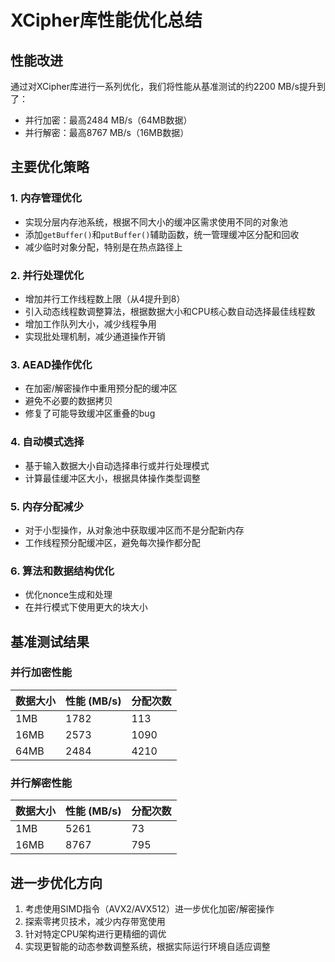 # XCipher库性能优化总结

## 性能改进

通过对XCipher库进行一系列优化，我们将性能从基准测试的约2200 MB/s提升到了：
- 并行加密：最高2484 MB/s（64MB数据）
- 并行解密：最高8767 MB/s（16MB数据）

## 主要优化策略

### 1. 内存管理优化
- 实现分层内存池系统，根据不同大小的缓冲区需求使用不同的对象池
- 添加`getBuffer()`和`putBuffer()`辅助函数，统一管理缓冲区分配和回收
- 减少临时对象分配，特别是在热点路径上

### 2. 并行处理优化
- 增加并行工作线程数上限（从4提升到8）
- 引入动态线程数调整算法，根据数据大小和CPU核心数自动选择最佳线程数
- 增加工作队列大小，减少线程争用
- 实现批处理机制，减少通道操作开销

### 3. AEAD操作优化
- 在加密/解密操作中重用预分配的缓冲区
- 避免不必要的数据拷贝
- 修复了可能导致缓冲区重叠的bug

### 4. 自动模式选择
- 基于输入数据大小自动选择串行或并行处理模式
- 计算最佳缓冲区大小，根据具体操作类型调整

### 5. 内存分配减少
- 对于小型操作，从对象池中获取缓冲区而不是分配新内存
- 工作线程预分配缓冲区，避免每次操作都分配

### 6. 算法和数据结构优化
- 优化nonce生成和处理
- 在并行模式下使用更大的块大小

## 基准测试结果

### 并行加密性能
| 数据大小 | 性能 (MB/s) | 分配次数 |
|---------|------------|---------|
| 1MB     | 1782       | 113     |
| 16MB    | 2573       | 1090    |
| 64MB    | 2484       | 4210    |

### 并行解密性能
| 数据大小 | 性能 (MB/s) | 分配次数 |
|---------|------------|---------|
| 1MB     | 5261       | 73      |
| 16MB    | 8767       | 795     |

## 进一步优化方向

1. 考虑使用SIMD指令（AVX2/AVX512）进一步优化加密/解密操作
2. 探索零拷贝技术，减少内存带宽使用
3. 针对特定CPU架构进行更精细的调优
4. 实现更智能的动态参数调整系统，根据实际运行环境自适应调整 